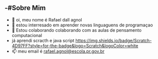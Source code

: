 -#Sobre Mim
- 
-   👋 oi, meu nome é Rafael dall agnol
- 👀 estou interresado em aprender novas linguaguens de programaçao
- 💞️ Estou colaborando colaborando com as aulas de pensamento computacional
- já aprendi scracth e java script
https://img.shields.io/badge/Scratch-4D97FF?style=for-the-badge&logo=Scratch&logoColor=white
- 📫 meu email é rafael.agnol@escola.pr.gov.br

<!---
rafael2029/rafael2029 is a ✨ special ✨ repository because its `README.md` (this file) appears on your GitHub profile.
You can click the Preview link to take a look at your changes.
--->
